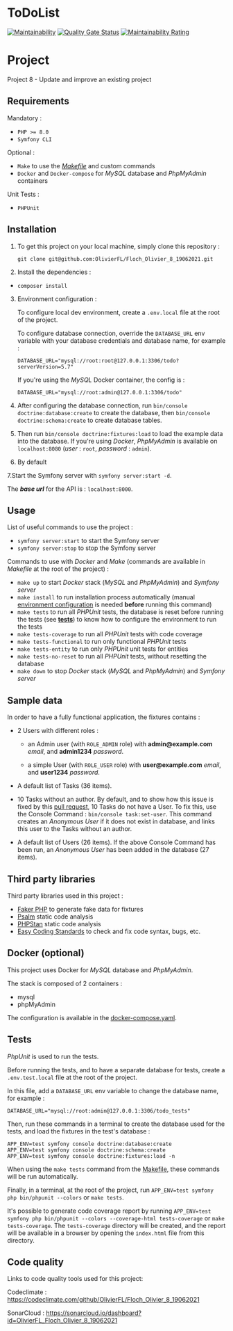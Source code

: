 # ToDoList

[![Maintainability](https://api.codeclimate.com/v1/badges/a74839157bc8a01a7ca1/maintainability)](https://codeclimate.com/github/OlivierFL/Floch_Olivier_8_19062021/maintainability)
[![Quality Gate Status](https://sonarcloud.io/api/project_badges/measure?project=OlivierFL_Floch_Olivier_8_19062021&metric=alert_status)](https://sonarcloud.io/dashboard?id=OlivierFL_Floch_Olivier_8_19062021)
[![Maintainability Rating](https://sonarcloud.io/api/project_badges/measure?project=OlivierFL_Floch_Olivier_8_19062021&metric=sqale_rating)](https://sonarcloud.io/dashboard?id=OlivierFL_Floch_Olivier_8_19062021)

# Project

Project 8 - Update and improve an existing project

## Requirements

Mandatory :

- `PHP >= 8.0`
- `Symfony CLI`

Optional :

- `Make` to use the [_Makefile_](./Makefile) and custom commands
- `Docker` and `Docker-compose` for _MySQL_ database and _PhpMyAdmin_ containers

Unit Tests :

- `PHPUnit`

## Installation

1. To get this project on your local machine, simply clone this repository :
   ```shell
   git clone git@github.com:OlivierFL/Floch_Olivier_8_19062021.git
   ```


2. Install the dependencies :

- `composer install`


3. Environment configuration :

   To configure local dev environment, create a `.env.local` file at the root of the project.

   To configure database connection, override the `DATABASE_URL` env variable with your database credentials and database name, for example :

    ```dotenv
    DATABASE_URL="mysql://root:root@127.0.0.1:3306/todo?serverVersion=5.7"
    ```

   If you're using the _MySQL_ Docker container, the config is :

    ```dotenv
    DATABASE_URL="mysql://root:admin@127.0.0.1:3306/todo"
    ```

4. After configuring the database connection, run `bin/console doctrine:database:create` to create the database, then `bin/console doctrine:schema:create` to create database tables.


5. Then run `bin/console doctrine:fixtures:load` to load the example data into the database. If you're using _Docker_, _PhpMyAdmin_ is available on `localhost:8080` (_user_ : `root`, _password_ : `admin`).

6. By default

7.Start the Symfony server with `symfony server:start -d`.

The ___base url___ for the API is : `localhost:8000`.

## Usage

List of useful commands to use the project :

- `symfony server:start` to start the Symfony server
- `symfony server:stop` to stop the Symfony server

Commands to use with _Docker_ and _Make_ (commands are available in _Makefile_ at the root of the project) :

- `make up` to start _Docker_ stack (_MySQL_ and _PhpMyAdmin_) and _Symfony server_
- `make install` to run installation process automatically (manual [environment configuration](#Installation) is needed __before__ running this command)
- `make tests` to run all _PHPUnit_ tests, the database is reset before running the tests (see [**tests**](#tests)) to know how to configure the environment to run the tests
- `make tests-coverage` to run all _PHPUnit_ tests with code coverage
- `make tests-functional` to run only functional _PHPUnit_ tests
- `make tests-entity` to run only _PHPUnit_ unit tests for entities
- `make tests-no-reset` to run all _PHPUnit_ tests, without resetting the database
- `make down` to stop _Docker_ stack (_MySQL_ and _PhpMyAdmin_) and _Symfony server_

## Sample data

In order to have a fully functional application, the fixtures contains :

- 2 Users with different roles :
    - an Admin user (with `ROLE_ADMIN` role) with __admin@example.com__ _email_, and __admin1234__ _password_.

    - a simple User (with `ROLE_USER` role) with __user@example.com__ _email_, and __user1234__ _password_.


- A default list of Tasks (36 items). 


- 10 Tasks without an author. By default, and to show how this issue is fixed by this [pull request](https://github.com/OlivierFL/Floch_Olivier_8_19062021/pull/13), 10 Tasks do not have a User. To fix this, use the Console Command : `bin/console task:set-user`. This command creates an _Anonymous User_ if it does not exist in database, and links this user to the Tasks without an author.


- A default list of Users (26 items). If the above Console Command has been run, an _Anonymous User_ has been added in the database (27 items).

## Third party libraries

Third party libraries used in this project :

- [Faker PHP](https://github.com/FakerPHP/Faker/) to generate fake data for fixtures
- [Psalm](https://github.com/vimeo/psalm) static code analysis
- [PHPStan](https://github.com/phpstan/phpstan) static code analysis
- [Easy Coding Standards](https://github.com/symplify/easy-coding-standard) to check and fix code syntax, bugs, etc.

## Docker (optional)

This project uses Docker for _MySQL_ database and _PhpMyAdmin_.

The stack is composed of 2 containers :

- mysql
- phpMyAdmin

The configuration is available in the [docker-compose.yaml](./docker-compose.yaml).

## Tests

_PhpUnit_ is used to run the tests.

Before running the tests, and to have a separate database for tests, create a `.env.test.local` file at the root of the project.

In this file, add a `DATABASE_URL` env variable to change the database name, for example :

```dotenv
DATABASE_URL="mysql://root:admin@127.0.0.1:3306/todo_tests"
```

Then, run these commands in a terminal to create the database used for the tests, and load the fixtures in the test's database :

```shell
APP_ENV=test symfony console doctrine:database:create
APP_ENV=test symfony console doctrine:schema:create
APP_ENV=test symfony console doctrine:fixtures:load -n
```

When using the `make tests` command from the [Makefile](./Makefile), these commands will be run automatically.

Finally, in a terminal, at the root of the project, run `APP_ENV=test symfony php bin/phpunit --colors` or `make tests`.

It's possible to generate code coverage report by running `APP_ENV=test symfony php bin/phpunit --colors --coverage-html tests-coverage` or `make tests-coverage`. The `tests-coverage` directory will be created, and the report will be available in a browser by opening the `index.html` file from this directory.

## Code quality

Links to code quality tools used for this project:

Codeclimate : https://codeclimate.com/github/OlivierFL/Floch_Olivier_8_19062021

SonarCloud : https://sonarcloud.io/dashboard?id=OlivierFL_Floch_Olivier_8_19062021
